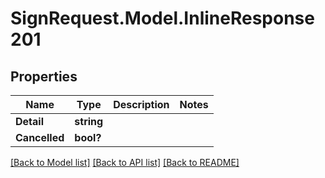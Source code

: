 # SignRequest.Model.InlineResponse201
## Properties

Name | Type | Description | Notes
------------ | ------------- | ------------- | -------------
**Detail** | **string** |  | 
**Cancelled** | **bool?** |  | 

[[Back to Model list]](../README.md#documentation-for-models) [[Back to API list]](../README.md#documentation-for-api-endpoints) [[Back to README]](../README.md)

